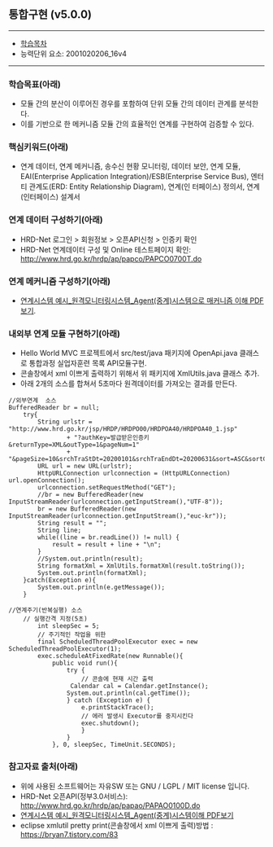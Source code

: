 ## 통합구현 (v5.0.0)
 
---

- [학습목차](https://github.com/miniplugin/human)
- 능력단위 요소: 2001020206_16v4

---

### 학습목표(아래)
- 모듈 간의 분산이 이루어진 경우를 포함하여 단위 모듈 간의 데이터 관계를 분석한다.
- 이를 기반으로 한 메커니즘 모듈 간의 효율적인 연계를 구현하여 검증할 수 있다.

### 핵심키워드(아래)
- 연계 데이터, 연계 메커니즘, 송수신 현황 모니터링, 데이터 보안, 연계 모듈, EAI(Enterprise Application
Integration)/ESB(Enterprise Service Bus), 엔터티 관계도(ERD: Entity Relationship Diagram), 연계(인
터페이스) 정의서, 연계(인터페이스) 설계서

### 연계 데이터 구성하기(아래)
- HRD-Net 로그인 > 회원정보 > 오픈API신청 > 인증키 확인
- HRD-Net 연계데이터 구성 및 Online 테스트페이지 확인: http://www.hrd.go.kr/hrdp/ap/papco/PAPCO0700T.do

### 연계 메커니즘 구성하기(아래)
- [연계시스템 예시_원격모니터링시스템_Agent(중계)시스템으로 매커니즘 이해 PDF보기](/git_img/example.pdf).

### 내외부 연계 모듈 구현하기(아래)
- Hello World MVC 프로젝트에서 src/test/java 패키지에 OpenApi.java 클래스로  통합과정 실업자훈련 목록 API모듈구현.
- 콘솔창에서 xml 이쁘게 출력하기 위해서 위 패키지에 XmlUtils.java 클래스 추가.
- 아래 2개의 소스를 합쳐서 5초마다 원격데이터를 가져오는 결과를 만든다.

```
//외부연계  소스
BufferedReader br = null;
    try{            
        String urlstr = "http://www.hrd.go.kr/jsp/HRDP/HRDPO00/HRDPOA40/HRDPOA40_1.jsp"
                + "?authKey=발급받은인증키&returnType=XML&outType=1&pageNum=1"
                + "&pageSize=10&srchTraStDt=20200101&srchTraEndDt=20200631&sort=ASC&sortCol=TR_NM_i";
        URL url = new URL(urlstr);
        HttpURLConnection urlconnection = (HttpURLConnection) url.openConnection();
        urlconnection.setRequestMethod("GET");
        //br = new BufferedReader(new InputStreamReader(urlconnection.getInputStream(),"UTF-8"));
        br = new BufferedReader(new InputStreamReader(urlconnection.getInputStream(),"euc-kr"));
        String result = "";
        String line;
        while((line = br.readLine()) != null) {
            result = result + line + "\n";
        }
        //System.out.println(result);
        String formatXml = XmlUtils.formatXml(result.toString());
        System.out.println(formatXml);
    }catch(Exception e){
        System.out.println(e.getMessage());
    }
    
//연계주기(반복실행) 소스
	// 실행간격 지정(5초)
    	int sleepSec = 5;
    	// 주기적인 작업을 위한 
    	final ScheduledThreadPoolExecutor exec = new ScheduledThreadPoolExecutor(1);
    	exec.scheduleAtFixedRate(new Runnable(){ 
    		public void run(){ 
    			try { 
    				// 콘솔에 현재 시간 출력
		         Calendar cal = Calendar.getInstance();
				System.out.println(cal.getTime()); 
    			} catch (Exception e) { 
    				e.printStackTrace(); 
    				// 에러 발생시 Executor를 중지시킨다 
    				exec.shutdown(); 
    				} 
    			} 
    		}, 0, sleepSec, TimeUnit.SECONDS); 
```


### 참고자료 출처(아래)
- 위에 사용된 소프트웨어는 자유SW 또는 GNU / LGPL / MIT license 입니다.
- HRD-Net 오픈API(정부3.0서비스): http://www.hrd.go.kr/hrdp/ap/papao/PAPAO0100D.do
- [연계시스템 예시_원격모니터링시스템_Agent(중계)시스템이해 PDF보기](/git_img/example.pdf)
- eclipse xmlutil pretty print(콘솔창에서 xml 이쁘게 출력)방법 : https://bryan7.tistory.com/83